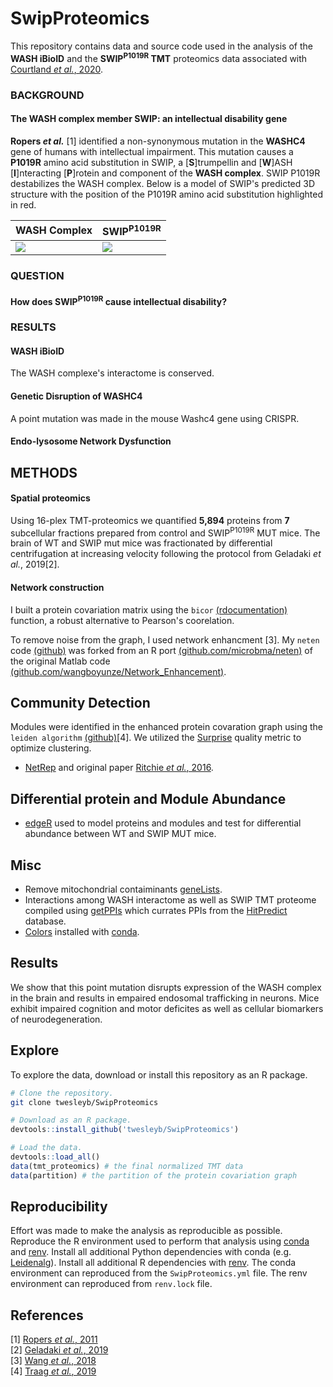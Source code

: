 # SwipProteomics

This repository contains data and source code used in the analysis of the __WASH iBioID__
and the __SWIP<sup>P1019R</sup> TMT__ proteomics data associated with [Courtland _et al._, 2020](manuscript/nat-neuro/main/SWIP_paper_JC_v25.pdf).

### BACKGROUND
#### The WASH complex member SWIP: an intellectual disability gene
__Ropers _et al.___ [1] identified a non-synonymous mutation in the __WASHC4__ gene of
humans with intellectual impairment. This mutation causes a __P1019R__ amino acid substitution in SWIP,
a [__S__]trumpellin and [__W__]ASH [__I__]nteracting [__P__]rotein and component of the __WASH complex__.
SWIP P1019R destabilizes the WASH complex. Below is a model of SWIP's predicted 3D structure with the 
position of the P1019R amino acid substitution highlighted in red.

|__WASH Complex__| __SWIP<sup>P1019R</sup>__ |
|----------------|---------------------------|
|![](./figs/AI/png/WASH_Complex.png)|![](./models/Swip.gif)|

### QUESTION
#### How does SWIP<sup>P1019R</sup> cause intellectual disability?


### RESULTS
#### WASH iBioID
The WASH complexe's interactome is conserved.

#### Genetic Disruption of WASHC4
A point mutation was made in the mouse Washc4 gene using CRISPR.

#### Endo-lysosome Network Dysfunction

## METHODS
#### Spatial proteomics
Using 16-plex TMT-proteomics we quantified __5,894__ proteins from __7__ subcellular fractions prepared from control and SWIP<sup>P1019R</sup> MUT mice.
The brain of WT and SWIP mut mice was fractionated by differential
centrifugation at increasing velocity following the protocol from Geladaki _et al._, 2019[2].

#### Network construction
I built a protein covariation matrix using the `bicor` 
[(rdocumentation)](https://www.rdocumentation.org/packages/WGCNA/versions/1.69/topics/bicor) 
function, a robust alternative to Pearson's coorelation.

To remove noise from the graph, I used network enhancment [3].
My `neten` code [(github)](https://github.com/twesleyb/neten) was forked from an R port [(github.com/microbma/neten)](https://github.com/microbma/neten) 
of the original Matlab code [(github.com/wangboyunze/Network_Enhancement)](https://github.com/wangboyunze/Network_Enhancement).

## Community Detection
Modules were identified in the enhanced protein covaration graph using the `leiden algorithm` [(github)](https://github.com/vtraag/leidenalg)[4].
 We utilized the [Surprise](refs/Traag_2015.pdf) quality metric to optimize clustering.

* [NetRep](https://cran.r-project.org/web/packages/NetRep/vignettes/NetRep.html) and original paper [Ritchie _et al._, 2016](refs/Ritchie_2016.pdf). 

## Differential protein and Module Abundance
* [edgeR](https://bioconductor.org/packages/release/bioc/html/edgeR.html) used
    to model proteins and modules and test for differential abundance between WT
    and SWIP MUT mice.

## Misc
* Remove mitochondrial contaiminants [geneLists](https://github.com/twesleyb/geneLists).
* Interactions among WASH interactome as well as SWIP TMT proteome compiled using [getPPIs](https://github.com/twesleyb/getPPIs) 
  which currates PPIs from the [HitPredict](http://www.hitpredict.org/) database.
* [Colors](https://github.com/kevinwuhoo/randomcolor-py) installed with [conda](https://anaconda.org/conda-forge/randomcolor).


## Results 
We show that this point mutation disrupts expression of the
WASH complex in the brain and results in empaired endosomal trafficking in
neurons. Mice exhibit impaired cognition and motor deficites as well as cellular 
biomarkers of neurodegeneration. 

## Explore
To explore the data, download or install this repository as an R package.

```Bash
# Clone the repository.
git clone twesleyb/SwipProteomics
```

```R
# Download as an R package.
devtools::install_github('twesleyb/SwipProteomics')
```

```R
# Load the data.
devtools::load_all()
data(tmt_proteomics) # the final normalized TMT data
data(partition) # the partition of the protein covariation graph
```

## Reproducibility 
Effort was made to make the analysis as reproducible as possible. Reproduce the
R environment used to perform that analysis using [conda](https://docs.anaconda.com/anaconda/install/) 
and [renv](https://anaconda.org/conda-forge/r-renv). 
Install all additional Python dependencies with conda (e.g. [Leidenalg](https://anaconda.org/conda-forge/leidenalg)). 
Install all additional R dependencies with [renv](https://github.com/rstudio/renv). 
The conda environment can reproduced from the `SwipProteomics.yml` file.
The renv environment can reproduced from `renv.lock` file.

## References
[1] [Ropers _et al._, 2011](refs/Ropers_2011.pdf)  
[2] [Geladaki _et al._, 2019](refs/Geladaki_2019.pdf)  
[3] [Wang _et al._, 2018](refs/Wang_2018.pdf)  
[4] [Traag _et al._, 2019](refs/Traag_2019.pdf)  
